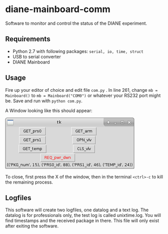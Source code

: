 # diane-mainboard-comm
Software to monitor and control the status of the DIANE experiment.

## Requirements
- Python 2.7 with following packages: `serial, io, time, struct`
- USB to serial converter
- DIANE Mainboard

## Usage
Fire up your editor of choice and edit file `com.py` . In line 261, change
`mb = Mainboard()` to `mb = Mainboard("COM0")` or whatever your RS232 port might be.
Save and run with `python com.py`.

A Window looking like this should appear:

![DIANE Mainboard Comm GUI](https://raw.githubusercontent.com/Lachmoewe/diane-mainboard-comm/master/software_layout.png)

To close, first press the X of the window, then in the terminal `<ctrl>-c` to kill the remaining process.

## Logfiles
This software will create two logfiles, one datalog and a text log. The datalog is for professionals only, the test log is called unixtime.log. You will find timestamps and the received package in there. This file will only exist after exiting the software.
